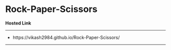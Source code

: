 # Rock-Paper-Scissors
<b>Hosted Link</b>
<hr>
<ul>
  <li>
    https://vikash2984.github.io/Rock-Paper-Scissors/
  </li>
</ul>
<hr>

